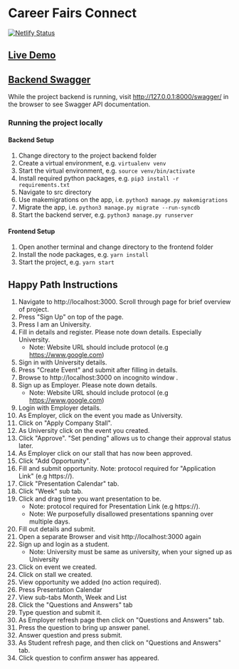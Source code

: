 # Career Fairs Connect

[![Netlify Status](https://api.netlify.com/api/v1/badges/c7578632-270b-422b-ab87-98cdce484a44/deploy-status)](https://app.netlify.com/sites/elastic-lichterman-7198a0/deploys)

## [Live Demo](https://elastic-lichterman-7198a0.netlify.app/)

## [Backend Swagger](http://ec2-13-55-22-199.ap-southeast-2.compute.amazonaws.com/swagger/)

While the project backend is running, visit http://127.0.0.1:8000/swagger/ in the browser to see Swagger API documentation.

### Running the project locally

#### Backend Setup

1. Change directory to the project backend folder
2. Create a virtual environment, e.g. `virtualenv venv`
3. Start the virtual environment, e.g. `source venv/bin/activate`
4. Install required python packages, e.g. `pip3 install -r requirements.txt`
5. Navigate to src directory
6. Use makemigrations on the app, i.e. `python3 manage.py makemigrations`
7. Migrate the app, i.e. `python3 manage.py migrate --run-syncdb`
8. Start the backend server, e.g. `python3 manage.py runserver`

#### Frontend Setup 

1. Open another terminal and change directory to the frontend folder
2. Install the node packages, e.g. `yarn install`
4. Start the project, e.g. `yarn start`

## Happy Path Instructions

1. Navigate to http://localhost:3000. Scroll through page for brief overview of project. 
2. Press "Sign Up" on top of the page.
3. Press I am an University.
4. Fill in details and register. Please note down details. Especially University. 
    * Note: Website URL should include protocol (e.g https://www.google.com)
6. Sign in with University details.
7. Press "Create Event" and submit after filling in details. 
8. Browse to http://localhost:3000 on incognito window .
9. Sign up as Employer. Please note down details. 
    * Note: Website URL should include protocol (e.g https://www.google.com)
11. Login with Employer details.
12. As Employer, click on the event you made as University.
13. Click on "Apply Company Stall".
14. As University click on the event you created.
15. Click "Approve". "Set pending" allows us to change their approval status later.
16. As Employer click on our stall that has now been approved.
17. Click "Add Opportunity".
18. Fill and submit opportunity. Note: protocol required for "Application Link" (e.g https://).
19. Click "Presentation Calendar" tab.
20. Click "Week" sub tab.
21. Click and drag time you want presentation to be. 
    * Note: protocol required for Presentation Link (e.g https://). 
    * Note: We purposefully disallowed presentations spanning over multiple days.
23. Fill out details and submit.
24. Open a separate Browser and visit http://localhost:3000 again
25. Sign up and login as a student. 
    * Note: University must be same as university, when your signed up as University
27. Click on event we created.
28. Click on stall we created.
29. View opportunity we added (no action required).
30. Press Presentation Calendar
31. View sub-tabs Month, Week and List	
32. Click the "Questions and Answers" tab
33. Type question and submit it.
34. As Employer refresh page then click on "Questions and Answers" tab.
35. Press the question to bring up answer panel.
36. Answer question and press submit.
37. As Student refresh page, and then click on "Questions and Answers" tab.
38. Click question to confirm answer has appeared.
